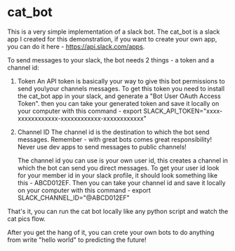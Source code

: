 # cat_bot
This is a very simple implementation of a slack bot.
The cat_bot is a slack app I created for this demonstration, if you want to create your own app, 
you can do it here - https://api.slack.com/apps.

To send messages to your slack, the bot needs 2 things - a token and a channel id:
 
1. Token
    An API token is basically your way to give this bot permissions to send you\your channels messages.
    To get this token you need to install the cat_bot app in your slack, and generate a "Bot User OAuth Access Token".
    then you can take your generated token and save it locally on your computer with this command - 
        export SLACK_API_TOKEN="xxxx-xxxxxxxxxxxx-xxxxxxxxxxxx-xxxxxxxxxxxx"
        
        
2. Channel ID
    The channel id is the destination to which the bot send messages.
    Remember - with great bots comes great responsibility!
    Never use dev apps to send messages to public channels!
    
    The channel id you can use is your own user id, this creates a channel in which the bot can send you direct messages.
    To get your user id look for your member id in your slack profile, it should look something like this - ABCD012EF.
    Then you can take your channel id and save it locally on your computer with this command - 
        export SLACK_CHANNEL_ID="@ABCD012EF"

That's it, you can run the cat bot locally like any python script and watch the cat pics flow.

After you get the hang of it, you can crete your own bots to do anything from write "hello world" 
to predicting the future!